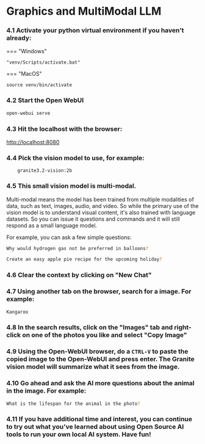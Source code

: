 # Graphics and MultiModal LLM

### 4.1 Activate your python virtual environment if you haven't already:
=== "Windows"
```shell
"venv/Scripts/activate.bat"
```

=== "MacOS"
```shell
source venv/bin/activate
```

### 4.2 Start the Open WebUI
```bash
open-webui serve
```
### 4.3 Hit the localhost with the browser:
[http://localhost:8080](http://localhost:8080/)

### 4.4 Pick the vision model to use, for example:
        granite3.2-vision:2b

### 4.5 This small vision model is multi-modal. 
Multi-modal means the model has been trained from multiple modalities of data, such as text, images, audio, and video. So while the primary use of the vision model is to understand visual content, it's also trained with language datasets.  So you can issue it questions and commands and it will still respond as a small language model.  

For example, you can ask a few simple questions:
```bash
Why would hydrogen gas not be preferred in balloons?
```
```bash
Create an easy apple pie recipe for the upcoming holiday?
```
### 4.6 Clear the context by clicking on "New Chat"

### 4.7 Using another tab on the browser, search for a image.  For example:
```bash
Kangaroo
```
### 4.8 In the search results, click on the "Images" tab and right-click on one of the photos you like and select "Copy Image"

### 4.9 Using the Open-WebUI browser, do a `CTRL-V` to paste the copied image to the Open-WebUI and press enter. The Granite vision model will summarize what it sees from the image.

### 4.10 Go ahead and ask the AI more questions about the animal in the image.  For example:
```bash
What is the lifespan for the animal in the photo?
```

### 4.11 If you have additional time and interest, you can continue to try out what you've learned about using Open Source AI tools to run your own local AI system.  Have fun!
